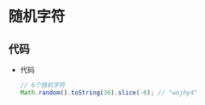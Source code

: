 # 随机字符

## 代码

  - 代码

    ```js
    // 6个随机字符
    Math.random().toString(36).slice(-6); // "wojhy4"
    ```
